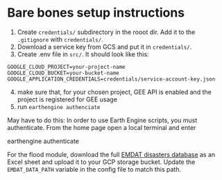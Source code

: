 # Bare bones setup instructions

1) Create `credentials/` subdirectory in the rooot dir. Add it to the `.gitignore` with `credentials/`.
2) Download a service key from GCS and put it in `credentials/`. 
3) Create .env file in `src/`. It should look like this:
```
GOOGLE_CLOUD_PROJECT=your-project-name
GOOGLE_CLOUD_BUCKET=your-bucket-name
GOOGLE_APPLICATION_CREDENTIALS=credentials/service-account-key.json
```

4) make sure that, for your chosen project, GEE API is enabled and the project is registered for GEE usage
5) run `earthengine authenciate`

May have to do this:
In order to use Earth Engine scripts, you must authenticate. From the home page open a local terminal and enter

earthengine authenticate

For the flood module, download the full [EMDAT disasters database](https://public.emdat.be/) as an Excel sheet and upload it to your GCP storage bucket. Update the `EMDAT_DATA_PATH` variable in the config file to match this path. 